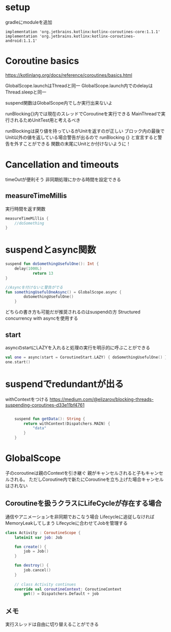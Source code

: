 # setup

gradleにmoduleを追加

```
implementation 'org.jetbrains.kotlinx:kotlinx-coroutines-core:1.1.1'
implementation 'org.jetbrains.kotlinx:kotlinx-coroutines-android:1.1.1'

```

# Coroutine basics

https://kotlinlang.org/docs/reference/coroutines/basics.html


GlobalScope.launchはThreadと同一
GlobalScope.launch内でのdelayはThread.sleepと同一

suspend関数はGlobalScope内でしか実行出来ないよ

runBlocking{}内では現在のスレッドでCoroutineを実行できる
MainThreadで実行されるためUnitTest用と考えるべき

runBlockingは戻り値を持っているがUnitを返すのが正しい
ブロック内の最後でUnit以外の値を返している場合警告が出るので
runBlocking<Unit> {} と宣言すると警告を外すことができる
関数の末尾にUnitとか付けないように！

# Cancellation and timeouts

timeOutが便利そう
非同期処理にかかる時間を設定できる

## measureTimeMillis

実行時間を返す関数

```kotlin
measureTimeMillis {
    //doSomething
}
```

# suspendとasync関数

```kotlin
suspend fun doSomethingUsefulOne(): Int {
    delay(1000L)
            return 13
}

//Asyncを付けないと警告がでる
fun somethingUsefulOneAsync() = GlobalScope.async {
        doSomethingUsefulOne()
    }
```

どちらの書き方も可能だが推奨されるのはsuspendの方
Structured concurrency with asyncを使用する

## start

asyncのstartにLAZYを入れると処理の実行を明示的に呼ぶことができる

```kotlin
val one = async(start = CoroutineStart.LAZY) { doSomethingUsefulOne() }
one.start()
```

# suspendでredundantが出る

withContextをつける
https://medium.com/@elizarov/blocking-threads-suspending-coroutines-d33e11bf4761

```kotlin

    suspend fun getData(): String {
        return withContext(Dispatchers.MAIN) {
            "data"
        }
    }
```

# GlobalScope

子のcoroutineは親のContextを引き継ぐ
親がキャンセルされると子もキャンセルされる。
ただしCoroutine内で新たにCoroutineを立ち上げた場合キャンセルはされない

## Coroutineを扱うクラスにLifeCycleが存在する場合

通信やアニメーションを非同期でおこなう場合
Lifecycleに追従しなければMemoryLeakしてしまう
Lifecycleに合わせてJobを管理する

```kotlin
class Activity : CoroutineScope {
    lateinit var job: Job

    fun create() {
        job = Job()
    }

    fun destroy() {
        job.cancel()
    }
    
    // class Activity continues
    override val coroutineContext: CoroutineContext
        get() = Dispatchers.Default + job
```

## メモ

実行スレッドは自由に切り替えることができる
